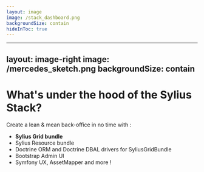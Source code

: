 ```yaml
---
layout: image
image: /stack_dashboard.png
backgroundSize: contain
hideInToc: true
---
```


---
layout: image-right
image: /mercedes_sketch.png
backgroundSize: contain
---

# What's under the hood of the Sylius Stack?

Create a lean & mean back-office in no time with :

<v-clicks>

* <span v-mark="{ at: 5, color: 'red', type: 'circle' }">**Sylius Grid bundle**</span>
* Sylius Resource bundle
* Doctrine ORM and Doctrine DBAL drivers for SyliusGridBundle 
* Bootstrap Admin UI
* Symfony UX, AssetMapper and more !

</v-clicks>

<!--
* Standalone Grid component, decoupled from persistence =>  drivers
* Standalone SyliusGridBundle, decoupled from SyliusResourceBundle
* SyliusResourceBundle does not force you to use GridBundle
* Doctrine ORM and Doctrine DBAL drivers for SyliusGridBundle
* Super easy to introduce new drivers, filters, columns and customize rendering of every single part;

-->